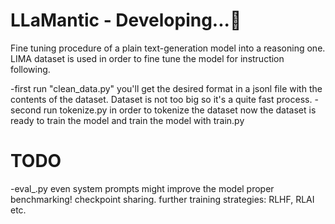 # LLaMantic - Developing...🚧

Fine tuning procedure of a plain text-generation model into a reasoning one.
LIMA dataset is used in order to fine tune the model for instruction following.

-first run "clean_data.py" you'll get the desired format in a jsonl file with the contents of the dataset. Dataset is not too big so it's a quite fast process.
-second run tokenize.py in order to tokenize the dataset
now the dataset is ready to train the model and train the model with train.py

# TODO
-eval_.py 
even system prompts might improve the model
proper benchmarking!
checkpoint sharing.
further training strategies: RLHF, RLAI etc.
